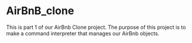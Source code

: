 # AirBnB_clone
This is part 1 of our AirBnb Clone project. The purpose of this project is to make a command interpreter that manages our AirBnb objects.
